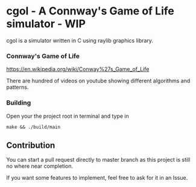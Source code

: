 # cgol - A Connway's Game of Life simulator - WIP

cgol is a simulator written in C using raylib graphics library. 

### Connway's Game of Life

https://en.wikipedia.org/wiki/Conway%27s_Game_of_Life

There are hundred of videos on youtube showing different algorithms and patterns.

### Building

Open your the project root in terminal and type in

```
make && ./build/main
```

## Contribution

You can start a pull request directly to master branch as this project is still no where near completion.

If you want some features to implement, feel free to ask for it in an Issue. 